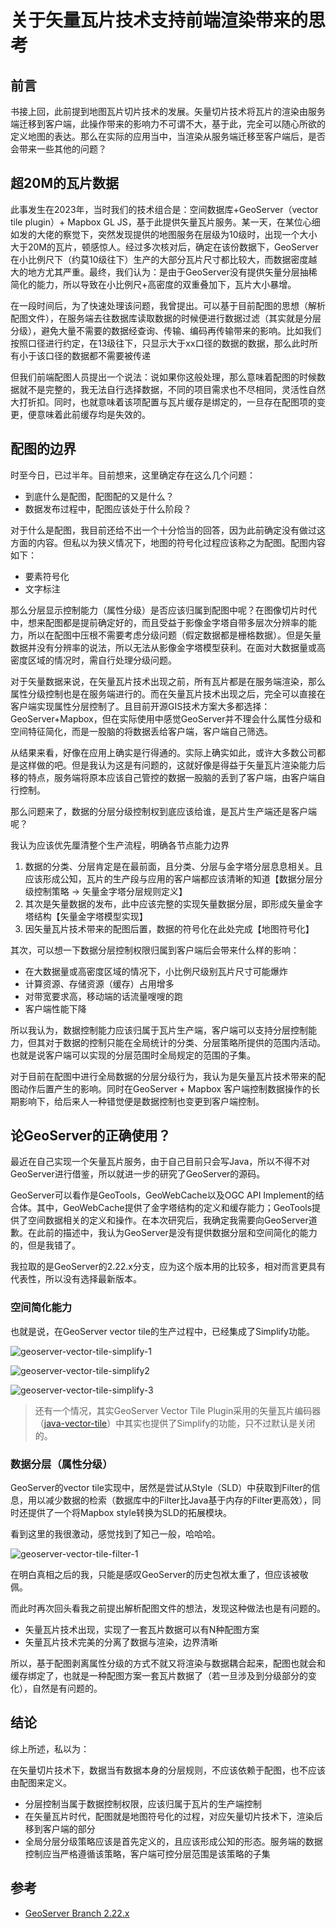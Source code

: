 # 关于矢量瓦片技术支持前端渲染带来的思考

## 前言

书接上回，此前提到地图瓦片切片技术的发展。矢量切片技术将瓦片的渲染由服务端迁移到客户端，此操作带来的影响力不可谓不大，基于此，完全可以随心所欲的定义地图的表达。那么在实际的应用当中，当渲染从服务端迁移至客户端后，是否会带来一些其他的问题？

## 超20M的瓦片数据

此事发生在2023年，当时我们的技术组合是：空间数据库+GeoServer（vector tile plugin）+ Mapbox GL JS，基于此提供矢量瓦片服务。某一天，在某位心细如发的大佬的察觉下，突然发现提供的地图服务在层级为10级时，出现一个大小大于20M的瓦片，顿感惊人。经过多次核对后，确定在该份数据下，GeoServer在小比例尺下（约莫10级往下）生产的大部分瓦片尺寸都比较大，而数据密度越大的地方尤其严重。最终，我们认为：是由于GeoServer没有提供矢量分层抽稀简化的能力，所以导致在小比例尺+高密度的双重叠加下，瓦片大小暴增。

在一段时间后，为了快速处理该问题，我曾提出。可以基于目前配图的思想（解析配图文件），在服务端去往数据库读取数据的时候便进行数据过滤（其实就是分层分级），避免大量不需要的数据经查询、传输、编码再传输带来的影响。比如我们按照口径进行约定，在13级往下，只显示大于xx口径的数据的数据，那么此时所有小于该口径的数据都不需要被传递

但我们前端配图人员提出一个说法：说如果你这般处理，那么意味着配图的时候数据就不是完整的，我无法自行选择数据，不同的项目需求也不尽相同，灵活性自然大打折扣。同时，也就意味着该项配置与瓦片缓存是绑定的，一旦存在配图项的变更，便意味着此前缓存均是失效的。

## 配图的边界

时至今日，已过半年。目前想来，这里确定存在这么几个问题：

- 到底什么是配图，配图配的又是什么？
- 数据发布过程中，配图应该处于什么阶段？

对于什么是配图，我目前还给不出一个十分恰当的回答，因为此前确定没有做过这方面的内容。但私以为狭义情况下，地图的符号化过程应该称之为配图。配图内容如下：

- 要素符号化
- 文字标注

那么分层显示控制能力（属性分级）是否应该归属到配图中呢？在图像切片时代中，想来配图都是提前确定好的，而且受益于影像金字塔自带多层次分辨率的能力，所以在配图中压根不需要考虑分级问题（假定数据都是栅格数据）。但是矢量数据并没有分辨率的说法，所以无法从影像金字塔模型获利。在面对大数据量或高密度区域的情况时，需自行处理分级问题。

对于矢量数据来说，在矢量瓦片技术出现之前，所有瓦片都是在服务端渲染，那么属性分级控制也是在服务端进行的。而在矢量瓦片技术出现之后，完全可以直接在客户端实现属性分层控制了。且目前开源GIS技术方案大多都选择：GeoServer+Mapbox，但在实际使用中感觉GeoServer并不理会什么属性分级和空间特征简化，而是一股脑的将数据丢给客户端，客户端自己筛选。

从结果来看，好像在应用上确实是行得通的。实际上确实如此，或许大多数公司都是这样做的吧。但是我认为这是有问题的，这就好像是得益于矢量瓦片渲染能力后移的特点，服务端将原本应该自己管控的数据一股脑的丢到了客户端，由客户端自行控制。

那么问题来了，数据的分层分级控制权到底应该给谁，是瓦片生产端还是客户端呢？

我认为应该优先厘清整个生产流程，明确各节点能力边界

1. 数据的分类、分层肯定是在最前面，且分类、分层与金字塔分层息息相关。且应该形成公知，瓦片的生产段与应用的客户端都应该清晰的知道【数据分层分级控制策略 → 矢量金字塔分层规则定义】
2. 其次是矢量数据的发布，此中应该完整的实现矢量数据分层，即形成矢量金字塔结构【矢量金字塔模型实现】
3. 因矢量瓦片技术带来的配图后置，数据的符号化在此处完成【地图符号化】

其次，可以想一下数据分层控制权限归属到客户端后会带来什么样的影响：

- 在大数据量或高密度区域的情况下，小比例尺级别瓦片尺寸可能爆炸
- 计算资源、存储资源（缓存）占用增多
- 对带宽要求高，移动端的话流量嗖嗖的跑
- 客户端性能下降

所以我认为，数据控制能力应该归属于瓦片生产端，客户端可以支持分层控制能力，但其对于数据的控制只能在全局统计的分类、分层策略所提供的范围内活动。也就是说客户端可以实现的分层范围时全局规定的范围的子集。

对于目前在配图中进行全局数据的分层分级行为，我认为是矢量瓦片技术带来的配图动作后置产生的影响。同时在GeoServer + Mapbox 客户端控制数据操作的长期影响下，给后来人一种错觉便是数据控制也变更到客户端控制。

## 论GeoServer的正确使用？

最近在自己实现一个矢量瓦片服务，由于自己目前只会写Java，所以不得不对GeoServer进行借鉴，所以就进一步的研究了GeoServer的源码。

GeoServer可以看作是GeoTools，GeoWebCache以及OGC API Implement的结合体。其中，GeoWebCache提供了金字塔结构的定义和缓存能力；GeoTools提供了空间数据相关的定义和操作。在本次研究后，我确定我需要向GeoServer道歉。在此前的描述中，我认为GeoServer是没有提供数据分层和空间简化的能力的，但是我错了。

我拉取的是GeoServer的2.22.x分支，应为这个版本用的比较多，相对而言更具有代表性，所以没有选择最新版本。

### 空间简化能力

也就是说，在GeoServer vector tile的生产过程中，已经集成了Simplify功能。

![geoserver-vector-tile-simplify-1](https://zhou-fuyi.github.io/picx-images-hosting/geoserver-vector-tile-simplify-1.58h6d9l162.webp)

![geoserver-vector-tile-simplify2](https://zhou-fuyi.github.io/picx-images-hosting/geoserver-vector-tile-simplify2.92pxw82z3b.webp)

![geoserver-vector-tile-simplify-3](https://zhou-fuyi.github.io/picx-images-hosting/geoserver-vector-tile-simplify-3.lvjckmhic.webp)

> 还有一个情况，其实GeoServer Vector Tile Plugin采用的矢量瓦片编码器（[java-vector-tile](https://github.com/ElectronicChartCentre/java-vector-tile)）中其实也提供了Simplify的功能，只不过默认是关闭的。

### 数据分层（属性分级）

GeoServer的vector tile实现中，居然是尝试从Style（SLD）中获取到Filter的信息，用以减少数据的检索（数据库中的Filter比Java基于内存的Filter更高效），同时还提供了一个将Mapbox style转换为SLD的拓展模块。

看到这里的我很激动，感觉找到了知己一般，哈哈哈。

![geoserver-vector-tile-filter-1](https://zhou-fuyi.github.io/picx-images-hosting/geoserver-vector-tile-filter-1.7sn0pwkzs1.webp)

在明白真相之后的我，只能是感叹GeoServer的历史包袱太重了，但应该被敬佩。

而此时再次回头看我之前提出解析配图文件的想法，发现这种做法也是有问题的。

- 矢量瓦片技术出现，实现了一套瓦片数据可以有N种配图方案
- 矢量瓦片技术完美的分离了数据与渲染，边界清晰

所以，基于配图剥离属性分级的方式不就又将渲染与数据耦合起来，配图也就会和缓存绑定了，也就是一种配图方案一套瓦片数据了（若一旦涉及到分级部分的变化），自然是有问题的。

## 结论
综上所述，私以为：

在矢量切片技术下，数据当有数据本身的分层规则，不应该依赖于配图，也不应该由配图来定义。

- 分层控制当属于数据控制权限，应该归属于瓦片的生产端控制
- 在矢量瓦片时代，配图就是地图符号化的过程，对应矢量切片技术下，渲染后移到客户端的部分
- 全局分层分级策略应该是首先定义的，且应该形成公知的形态。服务端的数据控制应当严格遵循该策略，客户端可控分层范围是该策略的子集

## 参考

- [GeoServer Branch 2.22.x](https://github.com/geoserver/geoserver/tree/2.22.x)